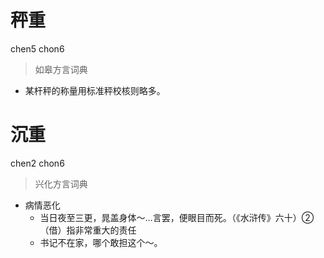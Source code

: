 # 秤重
chen5 chon6
> 如皋方言词典
- 某杆秤的称量用标准秤校核则略多。

# 沉重
chen2 chon6
> 兴化方言词典
- 病情恶化
  - 当日夜至三更，晁盖身体～…言罢，便眼目而死。（《水浒传》六十）②（借）指非常重大的责任
  - 书记不在家，哪个敢担这个～。
